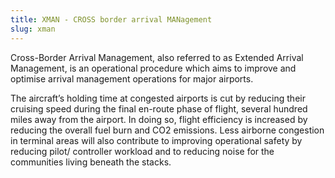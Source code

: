 ```yaml
---
title: XMAN - CROSS border arrival MANagement
slug: xman
---
```


Cross-Border Arrival Management, also referred to as Extended Arrival Management,
is an operational procedure which aims to improve and optimise arrival management
operations for major airports.

The aircraft’s holding time at congested airports is cut by reducing their
cruising speed during the final en-route phase of flight, several hundred
miles away from the airport.  In doing so, flight efficiency is increased
by reducing the overall fuel burn and CO2 emissions.
Less airborne congestion in terminal areas will also contribute to improving
operational safety by reducing pilot/ controller workload and to reducing noise
for the communities living beneath the stacks.
